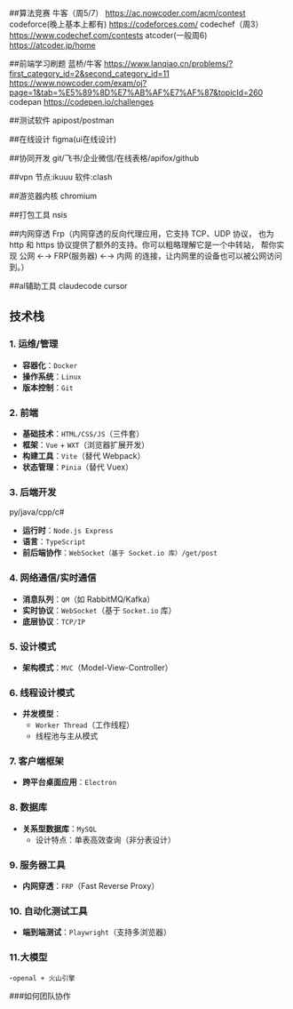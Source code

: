 ##算法竞赛
牛客（周5/7）
https://ac.nowcoder.com/acm/contest
codeforce(晚上基本上都有)
https://codeforces.com/
codechef（周3）
https://www.codechef.com/contests
atcoder(一般周6)
https://atcoder.jp/home

##前端学习刷题
蓝桥/牛客
https://www.lanqiao.cn/problems/?first_category_id=2&second_category_id=11
https://www.nowcoder.com/exam/oj?page=1&tab=%E5%89%8D%E7%AB%AF%E7%AF%87&topicId=260
codepan
https://codepen.io/challenges

##测试软件
apipost/postman

##在线设计
figma(ui在线设计)

##协同开发
git/飞书/企业微信/在线表格/apifox/github

##vpn
节点:ikuuu
软件:clash

##游览器内核
chromium

##打包工具
nsis

##内网穿透
Frp（内网穿透的反向代理应用，它支持 TCP、UDP 协议， 也为 http 和 https 协议提供了额外的支持。你可以粗略理解它是一个中转站， 帮你实现 公网 ←→ FRP(服务器) ←→ 内网 的连接，让内网里的设备也可以被公网访问到。）

##al辅助工具
claudecode cursor

## 技术栈

### 1. 运维/管理
- **容器化**：`Docker`
- **操作系统**：`Linux`
- **版本控制**：`Git`

### 2. 前端
- **基础技术**：`HTML/CSS/JS`（三件套）
- **框架**：`Vue` + `WXT`（浏览器扩展开发）
- **构建工具**：`Vite`（替代 Webpack）
- **状态管理**：`Pinia`（替代 Vuex）

### 3. 后端开发
py/java/cpp/c#
- **运行时**：`Node.js Express`
- **语言**：`TypeScript`
- **前后端协作**：`WebSocket（基于 Socket.io 库）/get/post`

### 4. 网络通信/实时通信
- **消息队列**：`QM`（如 RabbitMQ/Kafka）
- **实时协议**：`WebSocket`（基于 `Socket.io` 库）
- **底层协议**：`TCP/IP`

### 5. 设计模式
- **架构模式**：`MVC`（Model-View-Controller）

### 6. 线程设计模式
- **并发模型**：
  - `Worker Thread`（工作线程）
  - 线程池与主从模式

### 7. 客户端框架
- **跨平台桌面应用**：`Electron`

### 8. 数据库
- **关系型数据库**：`MySQL`
  - 设计特点：单表高效查询（非分表设计）

### 9. 服务器工具
- **内网穿透**：`FRP`（Fast Reverse Proxy）

### 10. 自动化测试工具
- **端到端测试**：`Playwright`（支持多浏览器）
### 11.大模型
-`openal + 火山引擎`

###如何团队协作